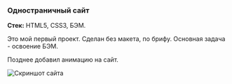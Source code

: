 ### Одностраничный сайт

**Стек:** HTML5, CSS3, БЭМ.

Это мой первый проект. Сделан без макета, по брифу. Основная задача - освоение БЭМ.

Позднее добавил анимацию на сайт.


![Скриншот сайта](https://lh3.googleusercontent.com/mYsdF1ob4J52T_3Zjb3IS0kn6Fh7JPk1vUfZxNWlzj4MEJQORhRNWG81_a8O2lRtxYTrpEbbsxutiONJmxXW7eg6pvI9J9x4I0mkBStQEUNqlcMzo82Qimx2drqmi62g3RttRFH6A6moNSUrCzEgrnpyzHR9KLuiITTfoISFj3xx6AU9JXNZbQhC3fO87susKMq8veKX7x5zFX6b_-Fqyn3GKQRfkuqBzeBoI5MkdCNnm6Bskocv3jBkF8HTVhOjkbkQEirmWq634NHQDVJXO9PmC1pOmdef3mJpF2TScPBNbG14AxoJkeZP2LlBF7oUjo8Q0WhG2-21bfptmcWxzVxn1K0jOR7V2RVe60Z4sz1SVW9ZrQfq0IwpOiaC4FC3BGes8LY949dfyHVe2f_PYW3PVlMZzCfMaoF1hoaRjx_vmXTwZ9e7fZW1r27YLAOW5G9fO3Q5newfO96nzjXKXjgVqLhr72z0nH9p2JKzBiuMpv8IKxg1Ap_Z-FTKLO2q13HulWzq9HVlnVT2EoMlsWv9Wj7wEIJ9fqqRHJ7m-BEGoqVN9IL5G_YraTF8vprcScA-F8Wn0RQ0qEblrk6REcKxQgj2Us2inOoq9sHleIVl0tzgiHSRtLtgsKvzuDfDlM_6Eef_8KCMTFWXjwY2qU9daqznS6I67noABYzzWud9to_A3iE-Yt7wFxnoE0GuKdpJJytf-w7XeXCRNNjDQzZqK7IgLSfY81fQgbbTw25kMG_ClbgSDZM=w229-h937-no)
